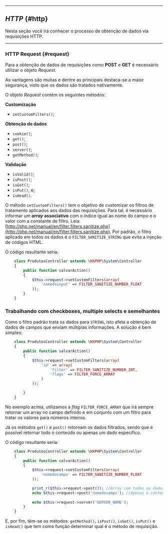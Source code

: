 ----

## *HTTP* {#http}

Nesta seção você irá conhecer o processo de obtenção de dados via requisições HTTP.

----

### HTTP Request {#request}

Para a obtenção de dados de requisições como **POST** e **GET** é necessário utilizar o objeto *Request*.

As vantagens são muitas e dentre as principais destaca-se a maior segurança, visto que os dados são tratados nativamente.

O objeto *Request* contém os seguintes métodos:

**Customização**
+ `setCustomFilters()`;

**Obtenção de dados**
+ `cookie()`;
+ `get()`;
+ `post()`;
+ `server()`;
+ `getMethod()`;
 
**Validação**
+ `isValid()`;
+ `isPost()`;
+ `isGet()`;
+ `isPut()`, e;
+ `isHead()`.

O método `setCustomFilters()` tem o objetivo de customizar os filtros de tratamento aplicados aos dados das requisições. Para tal, é necessário informar um ***array* associativo** com o índice igual ao nome do campo e o valor com a constante de filtro. Leia: [http://php.net/manual/en/filter.filters.sanitize.php](http://php.net/manual/en/filter.filters.sanitize.php). Por padrão, o filtro aplicado em todos os dados é o `FILTER_SANITIZE_STRING` que evita a injeção de códigos HTML.


O código resultante seria:
```php    
    class ProdutosController extends \HXPHP\System\Controller
    {
        public function salvarAction()
        {
            $this->request->setCustomFilters(array(
                'namedoinput' => FILTER_SANITIZE_NUMBER_FLOAT
            ));
        }
    }
```

### Trabalhando com checkboxes, multiple selects e semelhantes

Como o filtro padrão trata os dados para `STRING`, isto afeta a obtenção de dados de campos que enviam múltiplas informações. A solução é bem simples:

```php    
    class ProdutosController extends \HXPHP\System\Controller
    {
        public function salvarAction()
        {
            $this->request->setCustomFilters(array(
                'id' => array(
                    'filter' => FILTER_SANITIZE_NUMBER_INT,
                    'flags' => FILTER_FORCE_ARRAY
                )
            ));

        }
    }
```

No exemplo acima, utilizamos a *flag* `FILTER_FORCE_ARRAY` que irá sempre retornar um array no campo definido e em conjunto com um filtro para tratar os valores para números inteiros.

Já os métodos `get()` e `post()` retornam os dados filtrados, sendo que é possível retornar todo o conteúdo ou apenas um dado específico.


O código resultante seria:
```php
    class ProdutosController extends \HXPHP\System\Controller
    {
        public function salvarAction()
        {
            $this->request->setCustomFilters(array(
                'nomedocampo' => FILTER_SANITIZE_NUMBER_FLOAT
            ));

            print_r($this->request->post()); //Array com todos os dados enviados via POST
            echo $this->request->post('nomedocampo'); //Apenas o conteúdo do campo valor
            
            echo $this->request->server('SERVER_NAME');
        }
    }
```


E, por fim, têm-se os métodos: `getMethod()`, `isPost()`, `isGet()`, `isPut()` e `isHead()` que tem como função determinar qual é o método de requisição.
